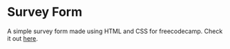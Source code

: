 # Survey Form
A simple survey form made using HTML and CSS for freecodecamp. Check it out [here](https://mouri11.github.io/Survey-Form/).